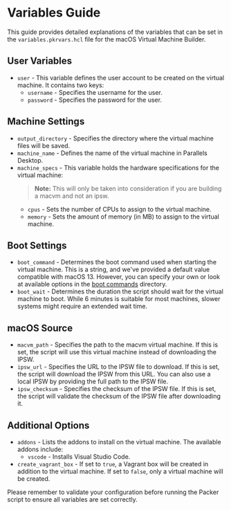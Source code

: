 # Variables Guide

This guide provides detailed explanations of the variables that can be set in the `variables.pkrvars.hcl` file for the macOS Virtual Machine Builder.

## User Variables

* `user` - This variable defines the user account to be created on the virtual machine. It contains two keys:
  * `username` - Specifies the username for the user.
  * `password` - Specifies the password for the user.

## Machine Settings

* `output_directory` - Specifies the directory where the virtual machine files will be saved.
* `machine_name` - Defines the name of the virtual machine in Parallels Desktop.
* `machine_specs` - This variable holds the hardware specifications for the virtual machine:  
  > **Note:** This will only be taken into consideration if you are building a macvm and not an ipsw.
  * `cpus` - Sets the number of CPUs to assign to the virtual machine.
  * `memory` - Sets the amount of memory (in MB) to assign to the virtual machine.

## Boot Settings

* `boot_command` - Determines the boot command used when starting the virtual machine. This is a string, and we've provided a default value compatible with macOS 13. However, you can specify your own or look at available options in the [boot commands](./boot_commands/index.md) directory.
* `boot_wait` - Determines the duration the script should wait for the virtual machine to boot. While 6 minutes is suitable for most machines, slower systems might require an extended wait time.

## macOS Source

* `macvm_path` - Specifies the path to the macvm virtual machine. If this is set, the script will use this virtual machine instead of downloading the IPSW.
* `ipsw_url` - Specifies the URL to the IPSW file to download. If this is set, the script will download the IPSW from this URL. You can also use a local IPSW by providing the full path to the IPSW file.
* `ipsw_checksum` - Specifies the checksum of the IPSW file. If this is set, the script will validate the checksum of the IPSW file after downloading it.

## Additional Options

* `addons` - Lists the addons to install on the virtual machine. The available addons include:
  * `vscode` - Installs Visual Studio Code.
* `create_vagrant_box` - If set to `true`, a Vagrant box will be created in addition to the virtual machine. If set to `false`, only a virtual machine will be created.

Please remember to validate your configuration before running the Packer script to ensure all variables are set correctly.

